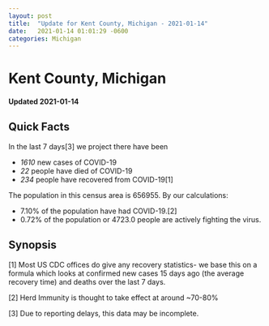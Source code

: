 ```yaml
---
layout: post
title:  "Update for Kent County, Michigan - 2021-01-14"
date:   2021-01-14 01:01:29 -0600
categories: Michigan
---
```


# Kent County, Michigan
#### Updated 2021-01-14

## Quick Facts

In the last 7 days[3] we project there have been
- *1610* new cases of COVID-19
- *22* people have died of COVID-19
- *234* people have recovered from COVID-19[1]

The population in this census area is 656955. By our calculations:
- 7.10% of the population have had COVID-19.[2]
- 0.72% of the population or 4723.0 people are actively fighting the virus.

## Synopsis




[1] Most US CDC offices do give any recovery statistics- we base this on a formula which looks at confirmed new cases
15 days ago (the average recovery time) and deaths over the last 7 days.

[2] Herd Immunity is thought to take effect at around ~70-80%

[3] Due to reporting delays, this data may be incomplete.
 
    